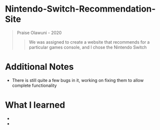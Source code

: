 # Nintendo-Switch-Recommendation-Site
> Praise Olawuni - 2020
>> We was assigned to create a website that recommends for a particular games console, and I chose the Nintendo Switch

# Additional Notes
* There is still quite a few bugs in it, working on fixing them to allow complete functionality

# What I learned
* 
* 
